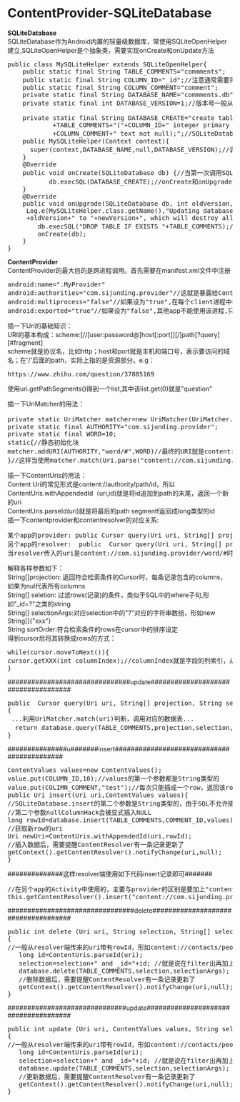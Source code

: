 # ContentProvider-SQLiteDatabase
<h><b>SQLiteDatabase</b><h><br/>
SQLiteDatabase作为Android内置的轻量级数据库，常使用SQLiteOpenHelper建立,SQLiteOpenHelper是个抽象类，需要实现onCreate和onUpdate方法<br/>
<pre>
public class MySQLiteHelper extends SQLiteOpenHelper{
    public static final String TABLE_COMMENTS="commments";
    public static final String COLUMN_ID="_id";//注意通常需要将"_id"命名为主键列
    public static final String COLUMN_COMMENT="comment";
    private static final String DATABASE_NAME="commments.db";
    private static final int DATABASE_VERSION=1;//版本号一般从1开始

    private static final String DATABASE_CREATE="create table "
            +TABLE_COMMENTS+"("+COLUMN_ID+" integer primary key autoincrement, "
            +COLUMN_COMMENT+" text not null);";//SQLiteDatabase只存在integer/text(类似于string)/real(类似于double)三种数据类型
    public MySQLiteHelper(Context context){
      super(context,DATABASE_NAME,null,DATABASE_VERSION);//调用构造器的目的：创建数据库文件
    }
    @Override
    public void onCreate(SQLiteDatabase db) {//当第一次调用SQLiteOpenHelper的getWritableDatabase/getReadableDatabase时，会执行
           db.execSQL(DATABASE_CREATE);//onCreate和onUpgrade方法，onCreate方法用来实现数据库中table的创建。
    }
    @Override
    public void onUpgrade(SQLiteDatabase db, int oldVersion, int newVersion) {
     Log.e(MySQLiteHelper.class.getName(),"Updating database from version "
     +oldVersion+" to "+newVersion+", which will destroy all old data");
        db.execSQL("DROP TABLE IF EXISTS "+TABLE_COMMENTS);//更新数据库文件时，一般先删除表数据，再调用onCreate创建。
        onCreate(db);
    }
}</pre>
<h><b>ContentProvider</b></h><br/>
ContentProvider的最大目的是跨进程调用。首先需要在manifest.xml文件中注册<br/>
<pre>
android:name=".MyProvider"
android:authorities="com.sijunding.provider"//这就是暴露给ContentResolver的Uri
android:multiprocess="false"//如果设为"true",在每个client进程中都会有该provider的实例；而默认的"false"只有包含该provider的应用拥有
android:exported="true"//如果设为"false",其他app不能使用该进程,只有拥有相同UID(user id)的应用可以使用，默认为true
</pre>
插一下Uri的基础知识：<br/>
URI的基本构成：scheme:[//[user:password@]host[:port]][/]path[?query][#fragment]<br/>
scheme就是协议名，比如http；host和port就是主机和端口号，表示要访问的域名；在'/'后面的path，实际上指的是资源部分。e.g：<br/>
<pre>https://www.zhihu.com/question/37885169</pre>使用uri.getPathSegments()得到一个list<string>,其中该list.get(0)就是"question"<br/>
插一下UriMatcher的用法：<br/>
<pre>
private static UriMatcher matcher=new UriMatcher(UriMatcher.NO_MATCH)；
private static final AUTHORITY="com.sijunding.provider";
private static final WORD=10;
static{//静态初始化块
matcher.addURI(AUTHORITY,"word/#",WORD)//最终的URI就是content://com.sijunding.provider/word/#，#是通配符.content是默认伪协议
}//这样当使用matcher.match(Uri.parse("content://com.sijunding.provider/word/#"))时，返回的就是WORD
</pre>
插一下ContentUris的用法：<br/>
Content Uri的常见形式是content://authority/path/id，所以ContentUris.withAppendedId（uri,id)就是将id追加到path的末尾，返回一个新的uri
<br/>
ContentUris.parseId(uri)就是将最后的path segmentf返回成long类型的id<br/>
插一下contentprovider和contentresolver的对应关系:<br/>
<pre>
某个app的provider:	public Cursor query(Uri uri, String[] projection, String where,String[] whereArgs, String sortOrder)
另个app的resolver:  public  Cursor query(Uri uri, String[] projection, String selection, String[] selectionArgs, String sortOrder) 
当resolver传入的uri是content://com.sijunding.provider/word/#时，就可以调用到另外一个app的provider。在provider里面操作SQLiteDatabase
</pre>
解释各样参数如下：<br/>
String[]projection: 返回符合检索条件的Cursor时，每条记录包含的columns，如果为nul代表所有columns<br/>
String[] seletion: 过滤rows(记录)的条件，类似于SQL中的where子句,形如"_id=?"之类的string<br/>
String[] selectionArgs:对应selection中的"?"对应的字符串数组，形如new String[]{"xxx"}<br/>
String sortOrder:符合检索条件的rows在cursor中的排序设定<br/>
得到cursor后将其转换成rows的方式：<br/>
<pre>
while(cursor.moveToNext()){
cursor.getXXX(int columnIndex);//columnIndex就是字段的列索引，从1开始
}</pre>
###############################update####################################<br/>
<pre>
public  Cursor query(Uri uri, String[] projection, String selection, String[] selectionArgs, String sortOrder) 
{
 ...利用UriMatcher.match(uri)判断，调用对应的数据表...
  return database.query(TABLE_COMMENTS,projection,selection,null,null,sortOrder);//groupby和having都设置为null
}</pre>
###############u#######insert###########################################<br/>
<pre>
ContentValues values=new ContentValues();
value.put(COLUMN_ID,10);//values的第一个参数都是String类型的
value.put(COLIMN_COMMENT,"test");//每次只能插成一个row，返回该row的Uri
public Uri insert(Uri uri,ContentValues values){
//SQLiteDatabase.insert的第二个参数是String类型的，由于SQL不允许插入一个null的记录，当values是空的时候
//第二个参数nullColumnHack会被显式插入NULL
long rowId=database.insert(TABLE_COMMENTS,COMMENT_ID,values);
//获取新row的uri
Uri newUri=ContentUris.withAppendedId(uri,rowId);
//插入数据后，需要提醒ContentResolver有一条记录更新了
getContext().getContentResolver().notifyChange(uri,null);
}</pre>
##############这样resolver端使用如下代码insert记录即可#######<br/>
<pre>
//在另个app的Activity中使用的，主要与provider的区别是要加上"content://"伪协议，这样就相当于调用上面的insert方法
this.getContentResolver().insert("content://com.sijunding.provider/word",values);
</pre>
################################delete####################################<br/>
<pre>
public int delete (Uri uri, String selection, String[] selectionArgs)
{
//一般从resolver端传来的uri带有rowId，形如content://contacts/people/22
   long id=ContentUris.parseId(uri);
   selection=selection+" and _id="+id; //就是说在filter出再加上_id的判断
   database.delete(TABLE_COMMENTS,selection,selectionArgs);
   //删除数据后，需要提醒ContentResolver有一条记录更新了
   getContext().getContentResolver().notifyChange(uri,null);
}
</pre>
##############################update#####################################<br/>
<pre>
public int update (Uri uri, ContentValues values, String selection, String[] selectionArgs)
{
//一般从resolver端传来的uri带有rowId，形如content://contacts/people/22
   long id=ContentUris.parseId(uri);
   selection=selection+" and _id="+id; //就是说在filter出再加上_id的判断
   database.update(TABLE_COMMENTS,selection,selectionArgs);
   //更新数据后，需要提醒ContentResolver有一条记录更新了
   getContext().getContentResolver().notifyChange(uri,null);
}
</pre>
